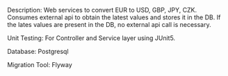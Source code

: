 Description:
Web services to convert EUR to USD, GBP, JPY, CZK.
Consumes external api to obtain the latest values and stores it in the DB.
If the lates values are present in the DB, no external api call is necessary.

Unit Testing:
For Controller and Service layer using JUnit5.

Database:
Postgresql

Migration Tool:
Flyway
